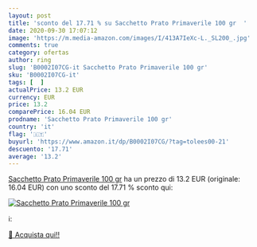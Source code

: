 ```yaml
---
layout: post
title: 'sconto del 17.71 % su Sacchetto Prato Primaverile 100 gr  '
date: 2020-09-30 17:07:12
image: 'https://m.media-amazon.com/images/I/413A7IeXc-L._SL200_.jpg'
comments: true
category: ofertas
author: ring
slug: 'B0002I07CG-it Sacchetto Prato Primaverile 100 gr'
sku: 'B0002I07CG-it'
tags: [  ]
actualPrice: 13.2 EUR
currency: EUR
price: 13.2
comparePrice: 16.04 EUR
prodname: 'Sacchetto Prato Primaverile 100 gr'
country: 'it'
flag: '🇮🇹'
buyurl: 'https://www.amazon.it/dp/B0002I07CG/?tag=tolees00-21'
descuento: '17.71'
average: '13.2'
---
```


[Sacchetto Prato Primaverile 100 gr](https://www.amazon.it/dp/B0002I07CG/?tag=tolees00-21) ha un prezzo di 13.2 EUR (originale: 16.04 EUR) con uno sconto del 17.71 % sconto qui:

[![Sacchetto Prato Primaverile 100 gr](https://m.media-amazon.com/images/I/413A7IeXc-L._SL200_.jpg)](https://www.amazon.it/dp/B0002I07CG/?tag=tolees00-21)

ℹ️:


[🛒 Acquista qui!!](https://www.amazon.it/dp/B0002I07CG/?tag=tolees00-21)
